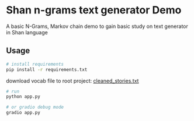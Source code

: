 # Shan n-grams text generator Demo

A basic N-Grams, Markov chain demo to gain basic study on text generator in Shan language


## Usage
```bash
# install requirements
pip install -r requirements.txt
```

download vocab file to root project: [cleaned_stories.txt](https://huggingface.co/spaces/NorHsangPha/Shan-NGram-Text-Generate-Demo/resolve/main/cleaned_stories.txt)

```bash
# run
python app.py

# or gradio debug mode
gradio app.py
```
